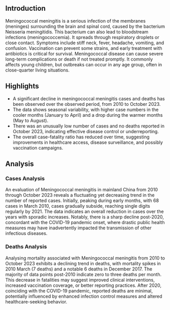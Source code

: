 
## Introduction

Meningococcal meningitis is a serious infection of the membranes (meninges) surrounding the brain and spinal cord, caused by the bacterium Neisseria meningitidis. This bacterium can also lead to bloodstream infections (meningococcemia). It spreads through respiratory droplets or close contact. Symptoms include stiff neck, fever, headache, vomiting, and confusion. Vaccination can prevent some strains, and early treatment with antibiotics is critical for survival. Meningococcal disease can cause severe long-term complications or death if not treated promptly. It commonly affects young children, but outbreaks can occur in any age group, often in close-quarter living situations.

## Highlights

- A significant decline in meningococcal meningitis cases and deaths has been observed over the observed period, from 2010 to October 2023. <br/>
- The data shows seasonal variability, with higher case numbers in the cooler months (January to April) and a drop during the warmer months (May to August). <br/>
- There was an unusually low number of cases and no deaths reported in October 2023, indicating effective disease control or underreporting. <br/>
- The overall case-fatality ratio has reduced over time, suggesting improvements in healthcare access, disease surveillance, and possibly vaccination campaigns. <br/>

## Analysis

### Cases Analysis

An evaluation of Meningococcal meningitis in mainland China from 2010 through October 2023 reveals a fluctuating yet decreasing trend in the number of reported cases. Initially, peaking during early months, with 68 cases in March 2010, cases gradually subside, reaching single digits regularly by 2021. The data indicates an overall reduction in cases over the years with sporadic increases. Notably, there is a sharp decline post-2020, concordant with the COVID-19 pandemic onset, where drastic public health measures may have inadvertently impacted the transmission of other infectious diseases.

### Deaths Analysis

Analysing mortality associated with Meningococcal meningitis from 2010 to October 2023 exhibits a declining trend in deaths, with mortality spikes in 2010 March (7 deaths) and a notable 6 deaths in December 2017. The majority of data points post-2010 indicate zero to three deaths per month. This decrease in fatalities may suggest improved clinical interventions, increased vaccination coverage, or better reporting practices. After 2020, coinciding with the COVID-19 pandemic, reported deaths are minimal, potentially influenced by enhanced infection control measures and altered healthcare-seeking behavior.
